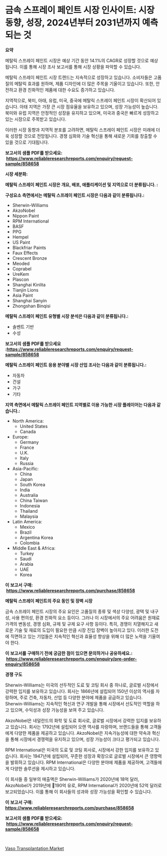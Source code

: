 <p><h1>금속 스프레이 페인트 시장 인사이트: 시장 동향, 성장, 2024년부터 2031년까지 예측되는 것</h1></p><p><strong>요약</strong></p>
<p><p>메탈릭 스프레이 페인트 시장은 예상 기간 동안 14.1%의 CAGR로 성장할 것으로 예상됩니다. 이를 통해 시장 조사 보고서를 통해 시장 상황을 파악할 수 있습니다. </p><p>메탈릭 스프레이 페인트 시장 트렌드는 지속적으로 성장하고 있습니다. 소비자들은 고품질의 메탈릭 효과를 원하며, 제품 디자인에 더 많은 주목을 기울이고 있습니다. 또한, 안전하고 환경 친화적인 제품에 대한 수요도 증가하고 있습니다. </p><p>지역적으로, 북미, 아태, 유럽, 미국, 중국에 메탈릭 스프레이 페인트 시장이 확산되어 있습니다. 아태 지역은 가장 큰 시장 점유율을 보유하고 있으며, 성장 가능성이 높습니다. 북미와 유럽 지역은 안정적인 성장을 유지하고 있으며, 미국과 중국은 빠르게 성장하고 있는 시장으로 주목받고 있습니다. </p><p>이러한 시장 동향과 지역적 분포를 고려하면, 메탈릭 스프레이 페인트 시장은 미래에 더욱 성장할 것으로 전망됩니다. 경쟁 심화와 기술 혁신을 통해 새로운 기회를 창출할 수 있을 것으로 기대됩니다.</p></p>
<p><strong>보고서의 샘플 PDF를 받으세요: &nbsp;<a href="https://www.reliableresearchreports.com/enquiry/request-sample/858658">https://www.reliableresearchreports.com/enquiry/request-sample/858658</a></strong></p>
<p><strong>시장 세분화:</strong></p>
<p><strong> 메탈릭 스프레이 페인트 시장은 개요, 배포, 애플리케이션 및 지역으로 더 분류됩니다. :</strong></p>
<p><strong>구성요소 측면에서는 메탈릭 스프레이 페인트 시장은 다음과 같이 분류됩니다.:</strong></p>
<p><ul><li>Sherwin-Williams</li><li>AkzoNobel</li><li>Nippon Paint</li><li>RPM International</li><li>BASF</li><li>PPG</li><li>Hempel</li><li>US Paint</li><li>Blackfriar Paints</li><li>Faux Effects</li><li>Crescent Bronze</li><li>Meoded</li><li>Coprabel</li><li>UreKem</li><li>Plascon</li><li>Shanghai Kinlita</li><li>Tianjin Lions</li><li>Asia Paint</li><li>Shanghai Sanyin</li><li>Zhongshan Binqisi</li></ul></p>
<p><strong> 메탈릭 스프레이 페인트 유형별 시장 분석은 다음과 같이 분류됩니다.:</strong></p>
<p><ul><li>솔벤트 기반</li><li>수성</li></ul></p>
<p><strong>보고서의 샘플 PDF를 받으세요 :<a href="https://www.reliableresearchreports.com/enquiry/request-sample/858658">https://www.reliableresearchreports.com/enquiry/request-sample/858658</a></strong></p>
<p><strong> 메탈릭 스프레이 페인트 응용 분야별 시장 산업 조사는 다음과 같이 분류됩니다.:</strong></p>
<p><ul><li>자동차</li><li>건설</li><li>가구</li><li>기타</li></ul></p>
<p><strong>지역 측면에서 메탈릭 스프레이 페인트 지역별로 이용 가능한 시장 플레이어는 다음과 같습니다.:</strong></p>
<p><ul>
    <li>
        North America:
        <ul>
            <li>United States</li>
            <li>Canada</li>
        </ul>
    </li>
    <li>
        Europe:
        <ul>
            <li>Germany</li>
            <li>France</li>
            <li>U.K.</li>
            <li>Italy</li>
            <li>Russia</li>
        </ul>
    </li>
    <li>
        Asia-Pacific:
        <ul>
            <li>China</li>
            <li>Japan</li>
            <li>South Korea</li>
            <li>India</li>
            <li>Australia</li>
            <li>China Taiwan</li>
            <li>Indonesia</li>
            <li>Thailand</li>
            <li>Malaysia</li>
        </ul>
    </li>
    <li>
        Latin America:
        <ul>
            <li>Mexico</li>
            <li>Brazil</li>
            <li>Argentina Korea</li>
            <li>Colombia</li>
        </ul>
    </li>
    <li>
        Middle East & Africa:
        <ul>
            <li>Turkey</li>
            <li>Saudi</li>
            <li>Arabia</li>
            <li>UAE</li>
            <li>Korea</li>
        </ul>
    </li>
    </ul></p>
<p><strong>이 보고서 구매: &nbsp;<a href="https://www.reliableresearchreports.com/purchase/858658">https://www.reliableresearchreports.com/purchase/858658</a></strong></p>
<p><strong>메탈릭 스프레이 페인트의 주요 동인 및 장벽 시장</strong></p>
<p><p>금속 스프레이 페인트 시장의 주요 요인은 고품질의 종류 및 색상 다양성, 광택 및 내구성, 사용 편의성, 환경 친화적 요소 등이다. 그러나 이 시장에서의 주요 어려움은 원재료 가격의 변동성, 경쟁 심화, 규제 및 규제 요구 사항 등이다. 특히, 경쟁이 치열해지고 새로운 기술 및 재료의 도입이 필요한 만큼 시장 진입 장벽이 높아지고 있다. 이러한 도전에 직면하고 있는 기업들은 지속적인 혁신과 효율성 향상을 위해 더 많은 노력을 기울여야 한다.</p></p>
<p><strong>이 보고서를 구매하기 전에 궁금한 점이 있으면 문의하거나 공유하세요.: &nbsp;<a href="https://www.reliableresearchreports.com/enquiry/pre-order-enquiry/858658">https://www.reliableresearchreports.com/enquiry/pre-order-enquiry/858658</a></strong></p>
<p><strong>경쟁 구도</strong></p>
<p><p>Sherwin-Williams는 미국의 선두적인 도료 및 코팅 회사 중 하나로, 글로벌 시장에서 강력한 입지를 보유하고 있습니다. 회사는 1866년에 설립되어 150년 이상의 역사를 자랑하며, 주로 건축, 자동차, 산업 등 다양한 분야에 제품을 공급하고 있습니다. Sherwin-Williams는 지속적인 혁신과 연구 개발을 통해 시장에서 선도적인 역할을 하고 있으며, 수익성과 성장 가능성을 보여 주고 있습니다.</p><p>AkzoNobel은 네덜란드의 화학 및 도료 회사로, 글로벌 시장에서 강력한 입지를 보유하고 있습니다. 회사는 1792년에 설립되어 오랜 역사를 자랑하며, 브랜드들을 통해 고객들에게 다양한 제품을 제공하고 있습니다. AkzoNobel은 지속가능성에 대한 약속과 혁신을 통해 시장에서 경쟁력을 유지하고 있으며, 성장 가능성이 크다고 평가되고 있습니다.</p><p>RPM International은 미국의 도료 및 코팅 회사로, 시장에서 강한 입지를 보유하고 있습니다. 회사는 1947년에 설립되어, 꾸준한 성장과 확장으로 글로벌 시장에서 큰 영향력을 발휘하고 있습니다. RPM International은 다양한 분야에 제품을 제공하며, 고객들에게 다양한 솔루션을 제시하고 있습니다.</p><p>이 회사들 중 일부의 매출액은 Sherwin-Williams가 2020년에 18억 달러, AkzoNobel가 2019년에 190억 유로, RPM International가 2020년에 52억 달러로 보고되었습니다. 이를 통해 이 회사들의 성과와 성장 가능성을 확인할 수 있습니다.</p></p>
<p><strong>이 보고서 구매: &nbsp; <a href="https://www.reliableresearchreports.com/purchase/858658">https://www.reliableresearchreports.com/purchase/858658</a></strong></p>
<p><strong>보고서의 샘플 PDF를 받으세요: &nbsp;<a href="https://www.reliableresearchreports.com/enquiry/request-sample/858658">https://www.reliableresearchreports.com/enquiry/request-sample/858658</a></strong><strong></strong></p>
<p>&nbsp;</p>
<p><p><a href="https://flame-sidecar-702.notion.site/Vaso-Transplantation-Market-Size-and-Examines-its-Market-Scope-with-a-Primary-Focus-on-Growth-Oppo-35ef1fef2e9d42d4b4490578963227fa">Vaso Transplantation Market</a></p></p>